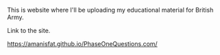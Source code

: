 This is website where I'll be uploading my educational material for British Army.

Link to the site.

https://amanisfat.github.io/PhaseOneQuestions.com/
